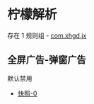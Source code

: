 # 柠檬解析

存在 1 规则组 - [com.xhgd.jx](/src/apps/com.xhgd.jx.ts)

## 全屏广告-弹窗广告

默认禁用

- [快照-0](https://i.gkd.li/import/13762226)
